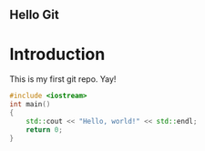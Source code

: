 Hello Git
----------

Introduction
=============
This is my first git repo. Yay!

```cpp
#include <iostream>
int main()
{
	std::cout << "Hello, world!" << std::endl;
	return 0;
}
```
